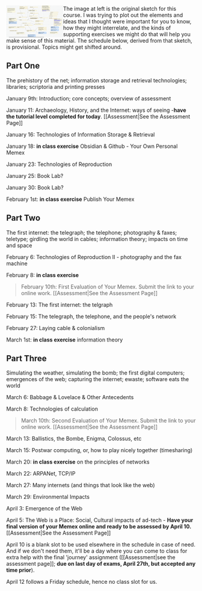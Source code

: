<img src="../../assets/original-sketch.png" align="left" width="30%"></img> The image at left is the original sketch for this course. I was trying to plot out the elements and ideas that I thought were important for you to know, how they might interrelate, and the kinds of supporting exercises we might do that will help you make sense of this material. The schedule below, derived from that sketch, is provisional. Topics might get shifted around.

## Part One

The prehistory of the net; information storage and retrieval technologies; libraries; scriptoria and printing presses

January 9th: Introduction; core concepts; overview of assessment

January 11: Archaeology, History, and the Internet: ways of seeing
	-**have the tutorial level completed for today**. [[Assessment|See the Assessment Page]] 

January 16: Technologies of Information Storage & Retrieval

January 18: **in class exercise** Obsidian & Github - Your Own Personal Memex

January 23: Technologies of Reproduction

January 25: Book Lab?

January 30: Book Lab?

February 1st: **in class exercise** Publish Your Memex

## Part Two

The first internet: the telegraph; the telephone; photography & faxes; teletype; girdling the world in cables; information theory; impacts on time and space

February 6: Technologies of Reproduction II - photography and the fax machine

February 8: **in class exercise**


> February 10th: First Evaluation of Your Memex. Submit the link to your online work. [[Assessment|See the Assessment Page]] 

February 13: The first internet: the telgraph

February 15: The telegraph, the telephone, and the people's network

February 27: Laying cable & colonialism

March 1st: **in class exercise** information theory

## Part Three

Simulating the weather, simulating the bomb; the first digital computers; emergences of the web; capturing the internet; ewaste; software eats the world

March 6: Babbage & Lovelace & Other Antecedents

March 8: Technologies of calculation

> March 10th: Second Evaluation of Your Memex. Submit the link to your online work. [[Assessment|See the Assessment Page]] 

March 13: Ballistics, the Bombe, Enigma, Colossus, etc

March 15: Postwar computing, or, how to play nicely together (timesharing)

March 20: **in class exercise** on the principles of networks

March 22: ARPANet, TCP/IP

March 27: Many internets (and things that look like the web)

March 29: Environmental Impacts

April 3: Emergence of the Web

April 5: The Web is a Place: Social, Cultural impacts of ad-tech
	- **Have your final version of your Memex online and ready to be assessed by April 10.** [[Assessment|See the Assessment Page]] 

April 10 is a blank slot to be used elsewhere in the schedule in case of need. And if we don't need them, it'll be a day where you can come to class for extra help with the final 'journey' assignment ([[Assessment|see the assessment page]]; **due on last day of exams, April 27th, but accepted any time prior**). 

April 12 follows a Friday schedule, hence no class slot for us.
